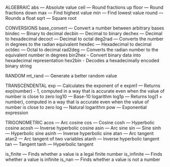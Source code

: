 ALGEBRAIC
abs           — Absolute value
ceil          — Round fractions up
floor         — Round fractions down
max           — Find highest value
min           — Find lowest value
round         — Rounds a float
sqrt          — Square root

CONVERSIONS
base_convert  — Convert a number between arbitrary bases
bindec        — Binary to decimal
decbin        — Decimal to binary
dechex        — Decimal to hexadecimal
decoct        — Decimal to octal
deg2rad       — Converts the number in degrees to the radian equivalent
hexdec        — Hexadecimal to decimal
octdec        — Octal to decimal
rad2deg       — Converts the radian number to the equivalent number in degrees
bin2hex       - Convert binary data into hexadecimal representation
hex2bin       - Decodes a hexadecimally encoded binary string

RANDOM
mt_rand       — Generate a better random value

TRANSCENDENTAL
exp           — Calculates the exponent of e
expm1         — Returns exp(number) - 1, computed in a way that is accurate even when the value of number is close to zero
log10         — Base-10 logarithm
log1p         — Returns log(1 + number), computed in a way that is accurate even when the value of number is close to zero
log           — Natural logarithm
pow           — Exponential expression

TRIGONOMETRIC
acos          — Arc cosine
cos           — Cosine
cosh          — Hyperbolic cosine
acosh         — Inverse hyperbolic cosine
asin          — Arc sine
sin           — Sine
sinh          — Hyperbolic sine
asinh         — Inverse hyperbolic sine
atan          — Arc tangent
atan2         — Arc tangent of two variables
atanh         — Inverse hyperbolic tangent
tan           — Tangent
tanh          — Hyperbolic tangent


is_finite     — Finds whether a value is a legal finite number
is_infinite   — Finds whether a value is infinite
is_nan        — Finds whether a value is not a number








